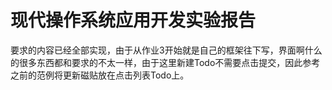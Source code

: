 # 现代操作系统应用开发实验报告

要求的内容已经全部实现，由于从作业3开始就是自己的框架往下写，界面啊什么的很多东西都和要求的不太一样，由于这里新建Todo不需要点击提交，因此参考之前的范例将更新磁贴放在点击列表Todo上。

